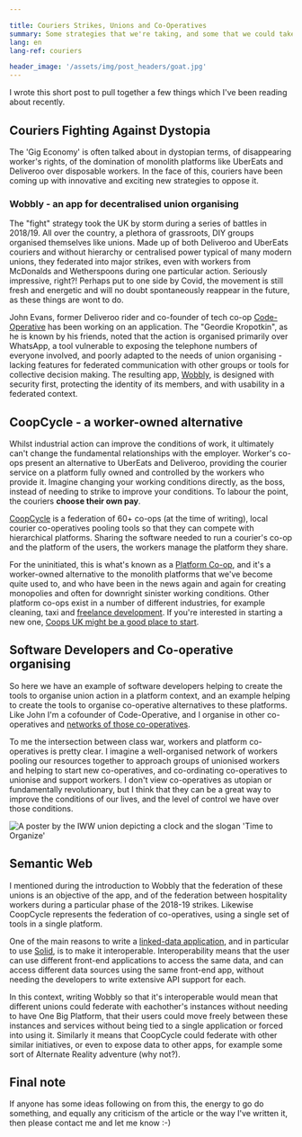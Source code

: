 ```yaml
---

title: Couriers Strikes, Unions and Co-Operatives
summary: Some strategies that we're taking, and some that we could take
lang: en
lang-ref: couriers

header_image: '/assets/img/post_headers/goat.jpg'
---
```


I wrote this short post to pull together a few things which I've been reading about recently.

## Couriers Fighting Against Dystopia

The 'Gig Economy' is often talked about in dystopian terms, of disappearing worker's rights, of the domination of monolith platforms like UberEats and Deliveroo over disposable workers. In the face of this, couriers have been coming up with innovative and exciting new strategies to oppose it.

### Wobbly - an app for decentralised union organising

The "fight" strategy took the UK by storm during a series of battles in 2018/19. All over the country, a plethora of grassroots, DIY groups organised themselves like unions. Made up of both Deliveroo and UberEats couriers and without hierarchy or centralised power typical of many modern unions, they federated into major strikes, even with workers from McDonalds and Wetherspoons during one particular action. Seriously impressive, right?! Perhaps put to one side by Covid, the movement is still fresh and energetic and will no doubt spontaneously reappear in the future, as these things are wont to do.
 
John Evans, former Deliveroo rider and co-founder of tech co-op [Code-Operative](https://code-operative.co.uk/) has been working on an application. The "Geordie Kropotkin", as he is known by his friends, noted that the action is organised primarily over WhatsApp, a tool vulnerable to exposing the telephone numbers of everyone involved, and poorly adapted to the needs of union organising - lacking features for federated communication with other groups or tools for collective decision making. The resulting app, [Wobbly](https://wobbly.app), is designed with security first, protecting the identity of its members, and with usability in a federated context.

## CoopCycle - a worker-owned alternative

Whilst industrial action can improve the conditions of work, it ultimately can't change the fundamental relationships with the employer. Worker's co-ops present an alternative to UberEats and Deliveroo, providing the courier service on a platform fully owned and controlled by the workers who provide it. Imagine changing your working conditions directly, as the boss, instead of needing to strike to improve your conditions. To labour the point, the couriers **choose their own pay**.

[CoopCycle](https://coopcycle.org/en/federation/) is a federation of 60+ co-ops (at the time of writing), local courier co-operatives pooling tools so that they can compete with hierarchical platforms. Sharing the software needed to run a courier's co-op and the platform of the users, the workers manage the platform they share.

For the uninitiated, this is what's known as a [Platform Co-op](https://en.wikipedia.org/wiki/Platform_cooperative), and it's a worker-owned alternative to the monolith platforms that we've become quite used to, and who have been in the news again and again for creating monopolies and often for downright sinister working conditions. Other platform co-ops exist in a number of different industries, for example cleaning, taxi and [freelance development](https://hubl.world/en/). If you're interested in starting a new one, [Coops UK might be a good place to start](https://www.uk.coop/start-new-co-op/support/start-platform-co-op).

## Software Developers and Co-operative organising

So here we have an example of software developers helping to create the tools to organise union action in a platform context, and an example helping to create the tools to organise co-operative alternatives to these platforms. Like John I'm a cofounder of Code-Operative, and I organise in other co-operatives and [networks of those co-operatives](https://coops.tech/).

To me the intersection between class war, workers and platform co-operatives is pretty clear. I imagine a well-organised network of workers pooling our resources together to approach groups of unionised workers and helping to start new co-operatives, and co-ordinating co-operatives to unionise and support workers. I don't view co-operatives as utopian or fundamentally revolutionary, but I think that they can be a great way to improve the conditions of our lives, and the level of control we have over those conditions.

<img src="{{ '/assets/img/post_assets/couriers/iww_organise.jpg' | absolute_url }}" class="blog-full-image-vertical" alt="A poster by the IWW union depicting a clock and the slogan 'Time to Organize'" />

## Semantic Web

I mentioned during the introduction to Wobbly that the federation of these unions is an objective of the app, and of the federation between hospitality workers during a particular phase of the 2018-19 strikes. Likewise CoopCycle represents the federation of co-operatives, using a single set of tools in a single platform.

One of the main reasons to write a [linked-data application](https://inqlab.net/2019-11-19-a-primer-on-the-semantic-web-and-linked-data.html), and in particular to use [Solid](https://solidproject.org), is to make it interoperable. Interoperability means that the user can use different front-end applications to access the same data, and can access different data sources using the same front-end app, without needing the developers to write extensive API support for each.

In this context, writing Wobbly so that it's interoperable would mean that different unions could federate with eachother's instances without needing to have One Big Platform, that their users could move freely between these instances and services without being tied to a single application or forced into using it. Similarly it means that CoopCycle could federate with other similar initiatives, or even to expose data to other apps, for example some sort of Alternate Reality adventure (why not?).

## Final note

If anyone has some ideas following on from this, the energy to go do something, and equally any criticism of the article or the way I've written it, then please contact me and let me know :-)

